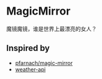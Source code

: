 # MagicMirror
魔镜魔镜，谁是世界上最漂亮的女人？


## Inspired by
- [pfarnach/magic-mirror](https://github.com/pfarnach/magic-mirror)
- [weather-api](https://github.com/AnthonyBloomer/weather-api)